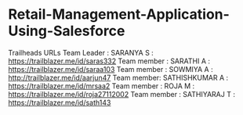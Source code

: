 # Retail-Management-Application-Using-Salesforce
Trailheads URLs
Team Leader : SARANYA S : https://trailblazer.me/id/saras332
Team member : SARATHI A : https://trailblazer.me/id/saraa103
Team member : SOWMIYA A : http://trailblazer.me/id/aarjun47
Team member: SATHISHKUMAR A : https://trailblazer.me/id/mrsaa2
Team member : ROJA M : https://trailblazer.me/id/roja27112002
Team member : SATHIYARAJ T : https://trailblazer.me/id/sath143
